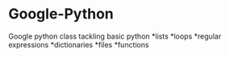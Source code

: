 # Google-Python
Google python class tackling basic python
*lists
*loops
*regular expressions
*dictionaries
*files
*functions
